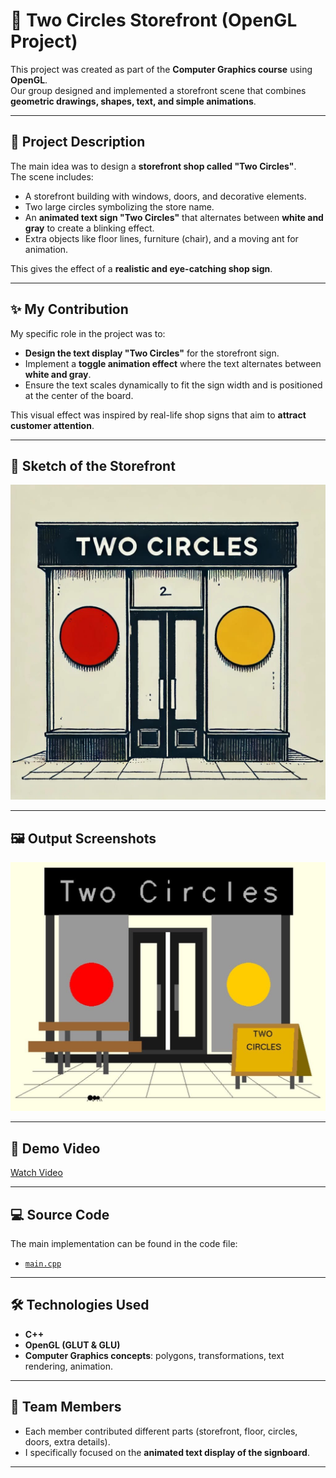 # 🏪 Two Circles Storefront (OpenGL Project)

This project was created as part of the **Computer Graphics course** using **OpenGL**.  
Our group designed and implemented a storefront scene that combines **geometric drawings, shapes, text, and simple animations**.

---

## 📌 Project Description
The main idea was to design a **storefront shop called "Two Circles"**.  
The scene includes:
- A storefront building with windows, doors, and decorative elements.  
- Two large circles symbolizing the store name.  
- An **animated text sign "Two Circles"** that alternates between **white and gray** to create a blinking effect.  
- Extra objects like floor lines, furniture (chair), and a moving ant for animation.

This gives the effect of a **realistic and eye-catching shop sign**.

---

## ✨ My Contribution
My specific role in the project was to:
- **Design the text display "Two Circles"** for the storefront sign.  
- Implement a **toggle animation effect** where the text alternates between **white and gray**.  
- Ensure the text scales dynamically to fit the sign width and is positioned at the center of the board.

This visual effect was inspired by real-life shop signs that aim to **attract customer attention**.

---

## 📝 Sketch of the Storefront


![Sketch](https://github.com/JawaherMQ5/Two-Circles-Storefront-OpenGL-/blob/main/sketch.jpg)

---

## 🖼️ Output Screenshots

![Output](https://github.com/JawaherMQ5/Two-Circles-Storefront-OpenGL-/blob/main/output.jpg)

---

## 🎥 Demo Video


[Watch Video](https://drive.google.com/file/d/13rGPfyLuykXazH1MDDUhnRP5hS35qDsF/view?usp=drive_link)

---

## 💻 Source Code
The main implementation can be found in the code file:

- [`main.cpp`](main.cpp)

---

## 🛠️ Technologies Used
- **C++**
- **OpenGL (GLUT & GLU)**
- **Computer Graphics concepts**: polygons, transformations, text rendering, animation.

---

## 👥 Team Members
- Each member contributed different parts (storefront, floor, circles, doors, extra details).  
- I specifically focused on the **animated text display of the signboard**.

---
